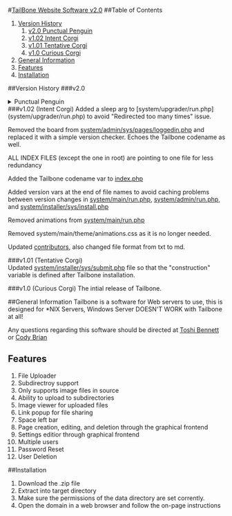 #[TailBone Website Software v2.0](https://tailbone.gardenwolf.com/ "Tailbone's Official Website")
##Table of Contents
1. [Version History](#version-history)
	1. [v2.0 Punctual Penguin](#v20)
	2. [v1.02 Intent Corgi](#v102-intent-corgi)
	3. [v1.01 Tentative Corgi](#v101-tentative-corgi)
	4. [v1.0 Curious Corgi](#v10-curious-corgi)
2. [General Information](#general-information)
3. [Features](#features)
4. [Installation](#installation)

##Version History
###v2.0
<details>
	<summary>Punctual Penguin</summary>
	[system/admin/run.php](system/admin/run.php)  
	-Updated to use the new theme file.  
	-Added MSGBanner.js script.  
	-Added the version tags to prevent "bad cache".  
	-Removed the strange page reg thing I did...  
	-Fixed a session timeout issue.  
	-New MSGBanner script.  

	[system/admin/sys/editTheme.php](system/admin/sys/editTheme.php) - Updated to use the new theme file.

	[system/admin/sys/pages/theme.php](system/admin/sys/pages/theme.php) - Updated to use the new theme file.

	[system/main/theme/theme.php](system/main/theme/theme.php)
	--REPLACES themeColours.scss.php thing...

	[system/main/theme/animations.css](system/main/theme/animations.css)
	--ADDED

	[data/theme.php](data/theme.php)
	--REPLACES colours.php

	[system/jScipts/loading.js](system/jScipts/loading.js) - Removed MSGBanner parts.

	[system/jScipts/MSGBanner.js](system/jScipts/MSGBanner.js)
	--NEW: Contains the click to close and the timeout.

	[system/main/run.php](system/main/run.php)  
	-Updated to use the new theme file.  
	-Updated to report 404 as a header.  
	-Updated to make edit button direct to settings when a 404 has occurred.  
	-Added the MSGBanner.js script.  
	-Added the version tags to prevent "bad cache".  
	-Fixed a session timeout issue.  
	-New MSGBanner script.  
	-Re-added the animations.  
	-No longer requiring file. Only echoing its contents. (More secure and prevents scripts from running.)  

	[system/installer/sys/install.php](system/installer/sys/install.php)  
	-Updated to use the new theme file.  
	-Added the version tags to prevent "bad cache".  

	[system/jScripts/wysiwyg.php](system/jScripts/wysiwyg.php) - Updated to use the new theme file.

	[system/installer/sys/sumbit.php](system/installer/sys/sumbit.php) - Fixed MSGBanner parameters.

	[system/upgrader/run.php](system/upgrader/run.php) - Updated to edit data folder colours.php to theme.php.

	[system/admin/sys/pages/file_manager.php](system/admin/sys/pages/file_manager.php) - Updated to the new theme stuffs.

	[system/admin/sys/pages/pages.php](system/admin/sys/pages/pages.php) - Re-arranged the buttons.

	system/admin/sys/pages/pages_*.php
	--REMOVED

	[system/admin/sys/pages/pages.php](system/admin/sys/pages/pages.php) - Updated to contain ALL pages data.

	system/admin/sys/sys.pagereg.php
	--REMOVED

	[system/admin/sys/pages/users.php](system/admin/sys/pages/users.php) - Updated to use new theme var.

	[system/admin/sys/*](system/admin/sys/) (excluding pages folder)  
	-Updated to work with the new loggedin check.  
	-Updated to use new MSGBanner.  

	[index.php](index.php)  
	-Added the new loggedin check.  
	-Added getUsers() function.  

	[system/admin/sys/pages/users.php](system/admin/sys/pages/users.php) - Now uses the userList function.

	[system/admin/sys/pages/loggedin.php](system/admin/sys/pages/loggedin.php) -Added server admin email.

	[system/main/theme/main.css](system/main/theme/main.css) -Fixed stretched images issue.

	[system/admin/sys/pages/file_manager.php](system/admin/sys/pages/file_manager.php) - Viewer is no longer a pesky iframe. It is a proper image viewer this time.
</details>
###v1.02 (Intent Corgi)
Added a sleep arg to [system/upgrader/run.php](system/upgrader/run.php) to avoid "Redirected too many times" issue.

Removed the board from [system/admin/sys/pages/loggedin.php](system/admin/sys/pages/loggedin.php) and replaced it with a simple version checker.  Echoes the Tailbone codename as well.

ALL INDEX FILES (except the one in root) are pointing to one file for less redundancy

Added the Tailbone codename var to [index.php](index.php)

Added version vars at the end of file names to avoid caching problems between version changes in [system/main/run.php](system/main/run.php), [system/admin/run.php](system/admin/run.php), and [system/installer/sys/install.php](system/installer/sys/install.php)

Removed animations from [system/main/run.php](system/main/run.php)

Removed system/main/theme/animations.css as it is no longer needed.

Updated [contributors](contributors.md), also changed file format from txt to md.

###v1.01 (Tentative Corgi)  
Updated [system/installer/sys/submit.php](system/installer/sys/submit.php) file so that the "construction" variable is defined after Tailbone installation.

###v1.0 (Curious Corgi) 
The intial release of Tailbone.

##General Information
Tailbone is a software for Web servers to use, this is designed for \*NIX Servers,	 Windows Server DOESN'T WORK with Tailbone at all!
  
Any questions regarding this software should be directed at [Toshi Bennett](mailto:toshi@gardenwolf.com?Subject=Tailbone "Send an email to Toshi") or [Cody Brian](mailto:cody@gardenwolf.com?Subject=Tailbone "Send an email to Cody")


## Features
1. File Uploader
  1. Subdirectroy support
  2. Only supports image files in source
  3. Ability to upload to subdirectories
  4. Image viewer for uploaded files
  5. Link popup for file sharing
  6. Space left bar
2. Page creation, editing, and deletion through the graphical frontend
3. Settings editior through graphical frontend
4. Multiple users
  1. Password Reset
  2. User Deletion

##Installation
1. Download the .zip file
2. Extract into target directory
3. Make sure the permissions of the data directory are set corrently.
4. Open the domain in a web browser and follow the on-page instructions
